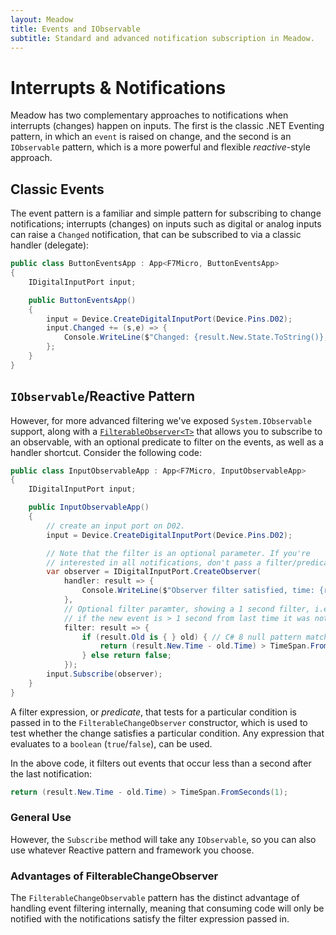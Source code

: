 ```yaml
---
layout: Meadow
title: Events and IObservable
subtitle: Standard and advanced notification subscription in Meadow.
---
```


# Interrupts & Notifications

Meadow has two complementary approaches to notifications when interrupts (changes) happen on inputs. The first is the classic .NET Eventing pattern, in which an `event` is raised on change, and the second is an `IObservable` pattern, which is a more powerful and flexible _reactive_-style approach.

## Classic Events

The event pattern is a familiar and simple pattern for subscribing to change notifications; interrupts (changes) on inputs such as digital or analog inputs can raise a `Changed` notification, that can be subscribed to via a classic handler (delegate):

```csharp
public class ButtonEventsApp : App<F7Micro, ButtonEventsApp>
{
    IDigitalInputPort input;

    public ButtonEventsApp()
    {
        input = Device.CreateDigitalInputPort(Device.Pins.D02);
        input.Changed += (s,e) => {
            Console.WriteLine($"Changed: {result.New.State.ToString()}, Time: {result.New.Time.ToString()}");
        };
    }
}
```

## `IObservable`/Reactive Pattern

However, for more advanced filtering we've exposed `System.IObservable` support, along with a [`FilterableObserver<T>`](/docs/api/Meadow/Meadow.FilterableObserver-1.html) that allows you to subscribe to an observable, with an optional predicate to filter on the events, as well as a handler shortcut. Consider the following code:

```csharp
public class InputObservableApp : App<F7Micro, InputObservableApp>
{
    IDigitalInputPort input;

    public InputObservableApp()
    {
        // create an input port on D02. 
        input = Device.CreateDigitalInputPort(Device.Pins.D02);

        // Note that the filter is an optional parameter. If you're
        // interested in all notifications, don't pass a filter/predicate.
        var observer = IDigitalInputPort.CreateObserver(
            handler: result => {
                Console.WriteLine($"Observer filter satisfied, time: {result.New.Time.ToShortTimeString()}");
            },
            // Optional filter paramter, showing a 1 second filter, i.e., only notify
            // if the new event is > 1 second from last time it was notified.
            filter: result => {
                if (result.Old is { } old) { // C# 8 null pattern matching for not null
                    return (result.New.Time - old.Time) > TimeSpan.FromSeconds(1);
                } else return false;
            });
        input.Subscribe(observer);
    }
}
```

A filter expression, or _predicate_, that tests for a particular condition is passed in to the `FilterableChangeObserver` constructor, which is used to test whether the change satisfies a particular condition. Any expression that evaluates to a `boolean` (`true`/`false`), can be used.

In the above code, it filters out events that occur less than a second after the last notification:

```csharp
return (result.New.Time - old.Time) > TimeSpan.FromSeconds(1);
```

### General Use

However, the `Subscribe` method will take any `IObservable`, so you can also use whatever Reactive pattern and framework you choose.

### Advantages of FilterableChangeObserver

The `FilterableChangeObservable` pattern has the distinct advantage of handling event filtering internally, meaning that consuming code will only be notified with the notifications satisfy the filter expression passed in. 